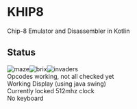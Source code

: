 # KHIP8
Chip-8 Emulator and Disassembler in Kotlin

## Status
![maze](https://i.imgur.com/29WmE86.png)![brix](https://i.imgur.com/wj0lni8.png)![invaders](https://i.imgur.com/UbGF2PW.png)   
Opcodes working, not all checked yet  
Working Display (using java swing)  
Currently locked 512mhz clock    
No keyboard